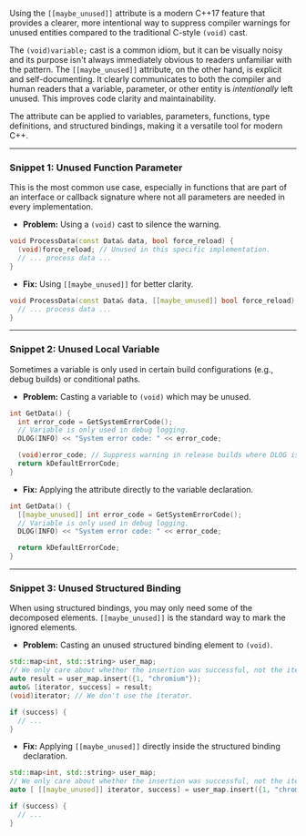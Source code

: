 Using the `[[maybe_unused]]` attribute is a modern C++17 feature that provides a clearer, more intentional way to suppress compiler warnings for unused entities compared to the traditional C-style `(void)` cast.

The `(void)variable;` cast is a common idiom, but it can be visually noisy and its purpose isn't always immediately obvious to readers unfamiliar with the pattern. The `[[maybe_unused]]` attribute, on the other hand, is explicit and self-documenting. It clearly communicates to both the compiler and human readers that a variable, parameter, or other entity is *intentionally* left unused. This improves code clarity and maintainability.

The attribute can be applied to variables, parameters, functions, type definitions, and structured bindings, making it a versatile tool for modern C++.

***

### Snippet 1: Unused Function Parameter

This is the most common use case, especially in functions that are part of an interface or callback signature where not all parameters are needed in every implementation.

* **Problem:** Using a `(void)` cast to silence the warning.

```cpp
void ProcessData(const Data& data, bool force_reload) {
  (void)force_reload; // Unused in this specific implementation.
  // ... process data ...
}
````

  * **Fix:** Using `[[maybe_unused]]` for better clarity.

<!-- end list -->

```cpp
void ProcessData(const Data& data, [[maybe_unused]] bool force_reload) {
  // ... process data ...
}
```

-----

### Snippet 2: Unused Local Variable

Sometimes a variable is only used in certain build configurations (e.g., debug builds) or conditional paths.

  * **Problem:** Casting a variable to `(void)` which may be unused.

<!-- end list -->

```cpp
int GetData() {
  int error_code = GetSystemErrorCode();
  // Variable is only used in debug logging.
  DLOG(INFO) << "System error code: " << error_code;

  (void)error_code; // Suppress warning in release builds where DLOG is a no-op.
  return kDefaultErrorCode;
}
```

  * **Fix:** Applying the attribute directly to the variable declaration.

<!-- end list -->

```cpp
int GetData() {
  [[maybe_unused]] int error_code = GetSystemErrorCode();
  // Variable is only used in debug logging.
  DLOG(INFO) << "System error code: " << error_code;

  return kDefaultErrorCode;
}
```

-----

### Snippet 3: Unused Structured Binding

When using structured bindings, you may only need some of the decomposed elements. `[[maybe_unused]]` is the standard way to mark the ignored elements.

  * **Problem:** Casting an unused structured binding element to `(void)`.

<!-- end list -->

```cpp
std::map<int, std::string> user_map;
// We only care about whether the insertion was successful, not the iterator.
auto result = user_map.insert({1, "chromium"});
auto& [iterator, success] = result;
(void)iterator; // We don't use the iterator.

if (success) {
  // ...
}
```

  * **Fix:** Applying `[[maybe_unused]]` directly inside the structured binding declaration.

<!-- end list -->

```cpp
std::map<int, std::string> user_map;
// We only care about whether the insertion was successful, not the iterator.
auto [ [[maybe_unused]] iterator, success] = user_map.insert({1, "chromium"});

if (success) {
  // ...
}
```
